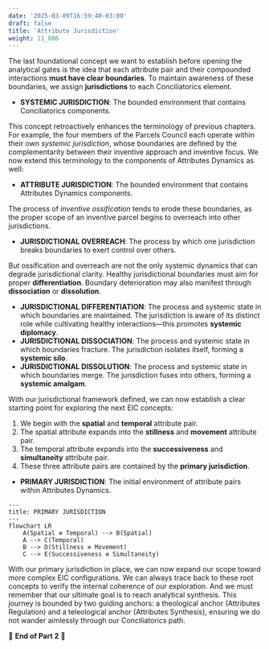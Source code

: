 ```yaml
---
date: '2025-03-09T16:59:40-03:00'
draft: false
title: 'Attribute Jurisdiction'
weight: 11_000
---
```


The last foundational concept we want to establish before opening the analytical gates is the idea that each attribute pair and their compounded interactions **must have clear boundaries**. To maintain awareness of these boundaries, we assign **jurisdictions** to each Conciliatorics element.

- **SYSTEMIC JURISDICTION**: The bounded environment that contains Conciliatorics components.

This concept retroactively enhances the terminology of previous chapters. For example, the four members of the Parcels Council each operate within their own *systemic jurisdiction*, whose boundaries are defined by the complementarity between their inventive approach and inventive focus. We now extend this terminology to the components of Attributes Dynamics as well:

- **ATTRIBUTE JURISDICTION**: The bounded environment that contains Attributes Dynamics components.

The process of *inventive ossification* tends to erode these boundaries, as the proper scope of an inventive parcel begins to overreach into other jurisdictions.

- **JURISDICTIONAL OVERREACH**: The process by which one jurisdiction breaks boundaries to exert control over others.

But ossification and overreach are not the only systemic dynamics that can degrade jurisdictional clarity. Healthy jurisdictional boundaries must aim for proper **differentiation**. Boundary deterioration may also manifest through **dissociation** or **dissolution**.

- **JURISDICTIONAL DIFFERENTIATION**: The process and systemic state in which boundaries are maintained. The jurisdiction is aware of its distinct role while cultivating healthy interactions—this promotes **systemic diplomacy**.
- **JURISDICTIONAL DISSOCIATION**: The process and systemic state in which boundaries fracture. The jurisdiction isolates itself, forming a **systemic silo**.
- **JURISDICTIONAL DISSOLUTION**: The process and systemic state in which boundaries merge. The jurisdiction fuses into others, forming a **systemic amalgam**.

With our jurisdictional framework defined, we can now establish a clear starting point for exploring the next EIC concepts:

1. We begin with the **spatial** and **temporal** attribute pair.
2. The spatial attribute expands into the **stillness** and **movement** attribute pair.
3. The temporal attribute expands into the **successiveness** and **simultaneity** attribute pair.
4. These three attribute pairs are contained by the **primary jurisdiction**.

- **PRIMARY JURISDICTION**: The initial environment of attribute pairs within Attributes Dynamics.

```mermaid
---
title: PRIMARY JURISDICTION
---
flowchart LR
    A(Spatial ≡ Temporal) --> B(Spatial)
    A --> C(Temporal)
    B --> D(Stillness ≡ Movement)
    C --> E(Successiveness ≡ Simultaneity)
```

With our primary jurisdiction in place, we can now expand our scope toward more complex EIC configurations. We can always trace back to these root concepts to verify the internal coherence of our exploration. And we must remember that our ultimate goal is to reach analytical synthesis. This journey is bounded by two guiding anchors: a theological anchor (Attributes Regulation) and a teleological anchor (Attributes Synthesis), ensuring we do not wander aimlessly through our Conciliatorics path.

🔖 **End of Part 2** 🔖
